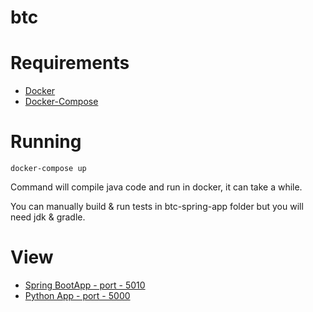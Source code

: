 # btc

# Requirements

* [Docker](https://docs.docker.com/install/)
* [Docker-Compose](https://docs.docker.com/compose/install/)

# Running
```
docker-compose up
```
Command will compile java code and run in docker, it can take a while.

You can manually build & run tests in btc-spring-app folder but you will need jdk & gradle.

# View
* [Spring BootApp - port - 5010](http://localhost:5010/)
* [Python App - port - 5000](http://localhost:5000/)
